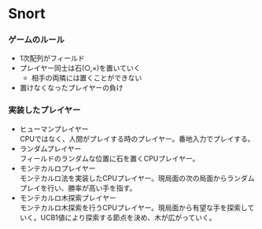 # Snort
### ゲームのルール
- 1次配列がフィールド
- プレイヤー同士は石(○,×)を置いていく
  - 相手の両隣には置くことができない
- 置けなくなったプレイヤーの負け

### 実装したプレイヤー
- ヒューマンプレイヤー  
CPUではなく、人間がプレイする時のプレイヤー。番地入力でプレイする。
- ランダムプレイヤー  
フィールドのランダムな位置に石を置くCPUプレイヤー。
- モンテカルロプレイヤー  
モンテカルロ法を実装したCPUプレイヤー。現局面の次の局面からランダムプレイを行い、勝率が高い手を指す。
- モンテカルロ木探索プレイヤー  
モンテカルロ木探索を行うCPUプレイヤー。現局面から有望な手を探索していく。UCB1値により探索する節点を決め、木が広がっていく。
